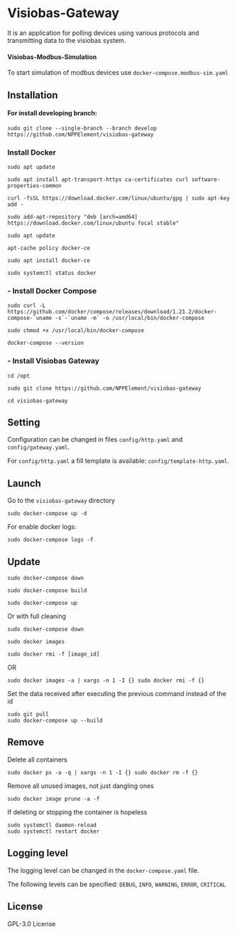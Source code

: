 # Visiobas-Gateway

It is an application for polling devices using various protocols and transmitting data to the visiobas system.


#### Visiobas-Modbus-Simulation
To start simulation of modbus devices use `docker-compose.modbus-sim.yaml`

## Installation

#### For install developing branch:
```
sudo git clone --single-branch --branch develop https://github.com/NPPElement/visiobas-gateway
```
### Install Docker
```
sudo apt update
```

```
sudo apt install apt-transport-https ca-certificates curl software-properties-common
```

```
curl -fsSL https://download.docker.com/linux/ubuntu/gpg | sudo apt-key add -
```

```
sudo add-apt-repository "deb [arch=amd64] https://download.docker.com/linux/ubuntu focal stable"
```

```
sudo apt update
```

```
apt-cache policy docker-ce
```

```
sudo apt install docker-ce
```

```
sudo systemctl status docker
```

### - Install Docker Compose
```
sudo curl -L https://github.com/docker/compose/releases/download/1.21.2/docker-compose-`uname -s`-`uname -m` -o /usr/local/bin/docker-compose
```

```
sudo chmod +x /usr/local/bin/docker-compose
```
```
docker-compose --version
```

### - Install Visiobas Gateway
```
cd /opt
```
```
sudo git clone https://github.com/NPPElement/visiobas-gateway
```
```
cd visiobas-gateway
```

## Setting
Configuration can be changed in files `config/http.yaml` and `config/gateway.yaml`.

For `config/http.yaml` a fill template is available: `config/template-http.yaml`.


## Launch
Go to the `visiobas-gateway` directory
```
sudo docker-compose up -d
```
For enable docker logs:
```
sudo docker-compose logs -f
```

## Update
```
sudo docker-compose down
```
```
sudo docker-compose build
```
```
sudo docker-compose up
```

Or with full cleaning
```
sudo docker-compose down 
```
```
sudo docker images
```
```
sudo docker rmi -f [image_id]
```
OR
```
sudo docker images -a | xargs -n 1 -I {} sudo docker rmi -f {}
```

Set the data received after executing the previous command instead of the id
```
sudo git pull
sudo docker-compose up --build
```

## Remove
Delete all containers
```
sudo docker ps -a -q | xargs -n 1 -I {} sudo docker rm -f {}
```
Remove all unused images, not just dangling ones
```
sudo docker image prune -a -f
```
If deleting or stopping the container is hopeless
```
sudo systemctl daemon-reload
sudo systemctl restart docker
```

## Logging level
The logging level can be changed in the `docker-compose.yaml` file.

The following levels can be specified: `DEBUG`, `INFO`, `WARNING`, `ERROR`, `CRITICAL`

## License
GPL-3.0 License
